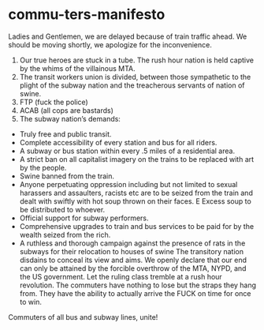 # commu-ters-manifesto

Ladies and Gentlemen, we are delayed because of train traffic ahead. We should be moving shortly, we apologize for the inconvenience.

1. Our true heroes are stuck in a tube. The rush hour nation is held captive by the whims of the villainous MTA.
2. The transit workers union is divided, between those sympathetic to the plight of the subway nation and the treacherous servants of nation of swine.
3. FTP (fuck the police)
4. ACAB (all cops are bastards)
5. The subway nation’s demands:
  - Truly free and public transit.
  - Complete accessibility of every station and bus for all riders.
  - A subway or bus station within every .5 miles of a residential area.
  - A strict ban on all capitalist imagery on the trains to be replaced with art by the people.
  - Swine banned from the train. 
  - Anyone perpetuating oppression including but not limited to sexual harassers and assaulters, racists etc are to be seized
  from the train and dealt with swiftly with hot soup thrown on their faces. E Excess soup to be distributed to whoever.
  - Official support for subway performers. 
  - Comprehensive upgrades to train and bus services to be paid for by the wealth seized from the rich.
  - A ruthless and thorough campaign against the presence of rats in the subways for their relocation to houses of swine
The transitory nation disdains to conceal its view and aims. We openly declare that our end can only be attained by the forcible overthrow of the MTA, NYPD, and the US government. Let the ruling class tremble at a rush hour revolution. The commuters have nothing to lose but the straps they hang from. They have the ability to actually arrive the FUCK on time for once to win.

Commuters of all bus and subway lines, unite!
